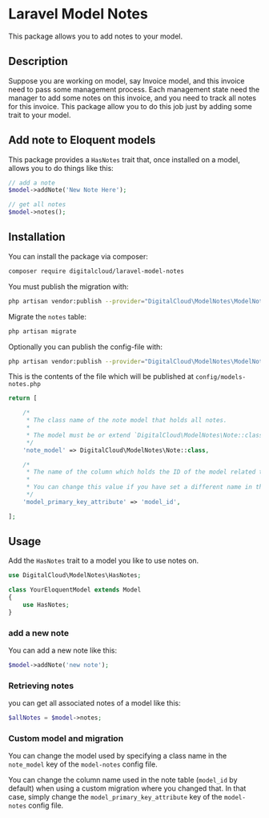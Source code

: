 # Laravel Model Notes
This package allows you to add notes to your model.

## Description
Suppose you are working on model, say Invoice model, and this invoice need to pass some management process. Each management state need the manager to add some notes on this invoice, and you need to track all notes for this invoice.
This package allow you to do this job just by adding some trait to your model.


## Add note to Eloquent models
 
This package provides a `HasNotes` trait that, once installed on a model, allows you to do things like this:

```php
// add a note
$model->addNote('New Note Here');

// get all notes
$model->notes();
```

## Installation

You can install the package via composer:

```bash
composer require digitalcloud/laravel-model-notes
```

You must publish the migration with:
```bash
php artisan vendor:publish --provider="DigitalCloud\ModelNotes\ModelNotesServiceProvider" --tag="migrations"
```

Migrate the `notes` table:

```bash
php artisan migrate
```

Optionally you can publish the config-file with:
```bash
php artisan vendor:publish --provider="DigitalCloud\ModelNotes\ModelNotesServiceProvider" --tag="config"
```

This is the contents of the file which will be published at `config/models-notes.php`

```php
return [

    /*
     * The class name of the note model that holds all notes.
     * 
     * The model must be or extend `DigitalCloud\ModelNotes\Note::class`.
     */
    'note_model' => DigitalCloud\ModelNotes\Note::class,

    /*
     * The name of the column which holds the ID of the model related to the notes.
     *
     * You can change this value if you have set a different name in the migration for the notes table.
     */
    'model_primary_key_attribute' => 'model_id',

];
```

## Usage

Add the `HasNotes` trait to a model you like to use notes on.

```php
use DigitalCloud\ModelNotes\HasNotes;

class YourEloquentModel extends Model
{
    use HasNotes;
}
```

### add a new note

You can add a new note like this:

```php
$model->addNote('new note');
```

### Retrieving notes

you can get all associated notes of a model like this:

```php
$allNotes = $model->notes;
```

### Custom model and migration

You can change the model used by specifying a class name in the `note_model` key of the `model-notes` config file. 

You can change the column name used in the note table (`model_id` by default) when using a custom migration where you changed 
that. In that case, simply change the `model_primary_key_attribute` key of the `model-notes` config file. 
